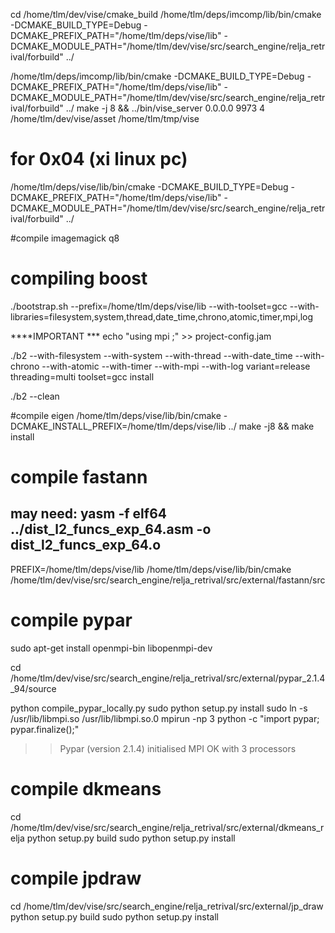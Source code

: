 cd /home/tlm/dev/vise/cmake_build
/home/tlm/deps/imcomp/lib/bin/cmake -DCMAKE_BUILD_TYPE=Debug -DCMAKE_PREFIX_PATH="/home/tlm/deps/vise/lib" -DCMAKE_MODULE_PATH="/home/tlm/dev/vise/src/search_engine/relja_retrival/forbuild" ../

/home/tlm/deps/imcomp/lib/bin/cmake -DCMAKE_BUILD_TYPE=Debug -DCMAKE_PREFIX_PATH="/home/tlm/deps/vise/lib" -DCMAKE_MODULE_PATH="/home/tlm/dev/vise/src/search_engine/relja_retrival/forbuild" ../
make -j 8 && ../bin/vise_server 0.0.0.0 9973 4 /home/tlm/dev/vise/asset /home/tlm/tmp/vise

# for 0x04 (xi linux pc)
/home/tlm/deps/vise/lib/bin/cmake -DCMAKE_BUILD_TYPE=Debug -DCMAKE_PREFIX_PATH="/home/tlm/deps/vise/lib" -DCMAKE_MODULE_PATH="/home/tlm/dev/vise/src/search_engine/relja_retrival/forbuild" ../

#compile imagemagick q8

# compiling boost
./bootstrap.sh --prefix=/home/tlm/deps/vise/lib --with-toolset=gcc --with-libraries=filesystem,system,thread,date_time,chrono,atomic,timer,mpi,log

****IMPORTANT ***
echo "using mpi ;" >> project-config.jam

./b2 --with-filesystem --with-system --with-thread --with-date_time --with-chrono --with-atomic --with-timer --with-mpi --with-log variant=release threading=multi toolset=gcc install

./b2 --clean

#compile eigen
/home/tlm/deps/vise/lib/bin/cmake -DCMAKE_INSTALL_PREFIX=/home/tlm/deps/vise/lib ../
make -j8 && make install

# compile fastann
## may need: yasm -f elf64 ../dist_l2_funcs_exp_64.asm -o dist_l2_funcs_exp_64.o
PREFIX=/home/tlm/deps/vise/lib /home/tlm/deps/vise/lib/bin/cmake /home/tlm/dev/vise/src/search_engine/relja_retrival/src/external/fastann/src


# compile pypar 
sudo apt-get install openmpi-bin libopenmpi-dev

cd /home/tlm/dev/vise/src/search_engine/relja_retrival/src/external/pypar_2.1.4_94/source

python compile_pypar_locally.py 
sudo python setup.py install
sudo ln -s /usr/lib/libmpi.so /usr/lib/libmpi.so.0
mpirun -np 3 python -c "import pypar; pypar.finalize();"
>> Pypar (version 2.1.4) initialised MPI OK with 3 processors

# compile dkmeans
cd /home/tlm/dev/vise/src/search_engine/relja_retrival/src/external/dkmeans_relja
python setup.py build
sudo python setup.py install

# compile jpdraw
cd /home/tlm/dev/vise/src/search_engine/relja_retrival/src/external/jp_draw
python setup.py build
sudo python setup.py install


